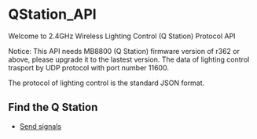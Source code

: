 # QStation_API

Welcome to 2.4GHz Wireless Lighting Control (Q Station) Protocol API

Notice: This API needs MB8800 (Q Station) firmware version of r362 or above, please upgrade it to the lastest version.
The data of lighting control trasport by UDP protocol with port number 11600.

The protocol of lighting control is the standard JSON format. 

## Find the Q Station
* [Send signals](https://github.com/BelledsQ/QStation_API/blob/master/Send%20Signals)
